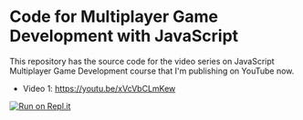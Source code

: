 # Code for Multiplayer Game Development with JavaScript

This repository has the source code for the video series on JavaScript Multiplayer Game Development 
course that I'm publishing on YouTube now. 

- Video 1: https://youtu.be/xVcVbCLmKew

[![Run on Repl.it](https://repl.it/badge/github/Juriy/gamedev)](https://repl.it/github/Juriy/gamedev)